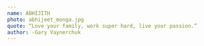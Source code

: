 ```yaml
---
name: ABHIJITH
photo: abhijeet_monga.jpg
quote: “Love your family, work super hard, live your passion.”
author: -Gary Vaynerchuk
---
```

